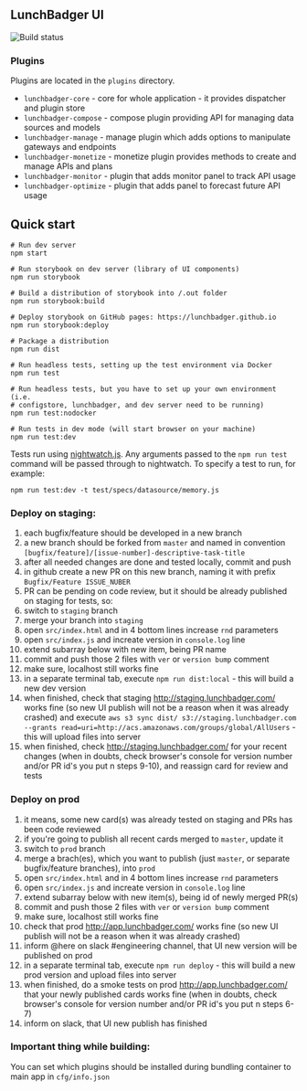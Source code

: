## LunchBadger UI

![Build status](https://circleci.com/gh/LunchBadger/lunchbadger-ui.svg?style=shield&circle-token=86cb8d9912528010b54ed16844810098887c48b6)

### Plugins

Plugins are located in the `plugins` directory.

* `lunchbadger-core` - core for whole application - it provides dispatcher and plugin store
* `lunchbadger-compose` - compose plugin providing API for managing data sources and models
* `lunchbadger-manage` - manage plugin which adds options to manipulate gateways and endpoints
* `lunchbadger-monetize` - monetize plugin provides methods to create and manage APIs and plans
* `lunchbadger-monitor` - plugin that adds monitor panel to track API usage
* `lunchbadger-optimize` - plugin that adds panel to forecast future API usage

## Quick start

    # Run dev server
    npm start

    # Run storybook on dev server (library of UI components)
    npm run storybook

    # Build a distribution of storybook into /.out folder
    npm run storybook:build

    # Deploy storybook on GitHub pages: https://lunchbadger.github.io
    npm run storybook:deploy

    # Package a distribution
    npm run dist

    # Run headless tests, setting up the test environment via Docker
    npm run test

    # Run headless tests, but you have to set up your own environment (i.e.
    # configstore, lunchbadger, and dev server need to be running)
    npm run test:nodocker

    # Run tests in dev mode (will start browser on your machine)
    npm run test:dev

Tests run using [nightwatch.js](http://nightwatchjs.org/). Any arguments passed
to the `npm run test` command will be passed through to nightwatch. To specify
a test to run, for example:

    npm run test:dev -t test/specs/datasource/memory.js

### Deploy on staging:

1. each bugfix/feature should be developed in a new branch
2. a new branch should be forked from `master` and named in convention `[bugfix/feature]/[issue-number]-descriptive-task-title`
3. after all needed changes are done and tested locally, commit and push
4. in github create a new PR on this new branch, naming it with prefix `Bugfix/Feature ISSUE_NUBER`
5. PR can be pending on code review, but it should be already published on staging for tests, so:
6. switch to `staging` branch
7. merge your branch into `staging`
8. open `src/index.html` and in 4 bottom lines increase `rnd` parameters
9. open `src/index.js` and increate version in `console.log` line
10. extend subarray below with new item, being PR name
11. commit and push those 2 files with `ver` or `version bump` comment
12. make sure, localhost still works fine
13. in a separate terminal tab, execute `npm run dist:local` - this will build a new dev version
14. when finished, check that staging http://staging.lunchbadger.com/ works fine (so new UI publish will not be a reason when it was already crashed) and execute `aws s3 sync dist/ s3://staging.lunchbadger.com --grants read=uri=http://acs.amazonaws.com/groups/global/AllUsers` - this will upload files into server
15. when finished, check http://staging.lunchbadger.com/ for your recent changes (when in doubts, check browser's console for version number and/or PR id's you put n steps 9-10), and reassign card for review and tests

### Deploy on prod
1. it means, some new card(s) was already tested on staging and PRs has been code reviewed
2. if you're going to publish all recent cards merged to `master`, update it
3. switch to `prod` branch
4. merge a brach(es), which you want to publish (just `master`, or separate bugfix/feature branches), into `prod`
5. open `src/index.html` and in 4 bottom lines increase `rnd` parameters
6. open `src/index.js` and increate version in `console.log` line
7. extend subarray below with new item(s), being id of newly merged PR(s)
8. commit and push those 2 files with `ver` or `version bump` comment
9. make sure, localhost still works fine
10. check that prod http://app.lunchbadger.com/ works fine (so new UI publish will not be a reason when it was already crashed)
11. inform @here on slack #engineering channel, that UI new version will be published on prod
12. in a separate terminal tab, execute `npm run deploy` - this will build a new prod version and upload files into server
13. when finished, do a smoke tests on prod http://app.lunchbadger.com/ that your newly published cards works fine (when in doubts, check browser's console for version number and/or PR id's you put n steps 6-7)
14. inform on slack, that UI new publish has finished

### Important thing while building:

You can set which plugins should be installed during bundling container to main app in `cfg/info.json`
